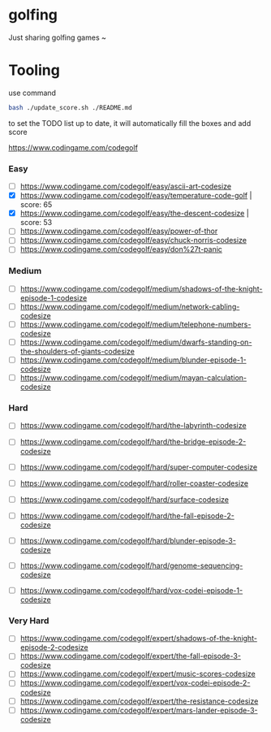 # golfing
Just sharing golfing games ~

# Tooling
use command 
```bash
bash ./update_score.sh ./README.md  
```
to set the TODO list up to date, it will automatically fill the boxes and add score

https://www.codingame.com/codegolf

### Easy

- [ ] https://www.codingame.com/codegolf/easy/ascii-art-codesize
- [x] https://www.codingame.com/codegolf/easy/temperature-code-golf | score: 65
- [x] https://www.codingame.com/codegolf/easy/the-descent-codesize | score: 53
- [ ] https://www.codingame.com/codegolf/easy/power-of-thor
- [ ] https://www.codingame.com/codegolf/easy/chuck-norris-codesize
- [ ] https://www.codingame.com/codegolf/easy/don%27t-panic

### Medium

- [ ] https://www.codingame.com/codegolf/medium/shadows-of-the-knight-episode-1-codesize
- [ ] https://www.codingame.com/codegolf/medium/network-cabling-codesize
- [ ] https://www.codingame.com/codegolf/medium/telephone-numbers-codesize
- [ ] https://www.codingame.com/codegolf/medium/dwarfs-standing-on-the-shoulders-of-giants-codesize
- [ ] https://www.codingame.com/codegolf/medium/blunder-episode-1-codesize
- [ ] https://www.codingame.com/codegolf/medium/mayan-calculation-codesize

### Hard
- [ ] https://www.codingame.com/codegolf/hard/the-labyrinth-codesize
- [ ] https://www.codingame.com/codegolf/hard/the-bridge-episode-2-codesize
- [ ] https://www.codingame.com/codegolf/hard/super-computer-codesize
- [ ] https://www.codingame.com/codegolf/hard/roller-coaster-codesize
- [ ] https://www.codingame.com/codegolf/hard/surface-codesize
- [ ] https://www.codingame.com/codegolf/hard/the-fall-episode-2-codesize
- [ ] https://www.codingame.com/codegolf/hard/blunder-episode-3-codesize
- [ ] https://www.codingame.com/codegolf/hard/genome-sequencing-codesize
- [ ] https://www.codingame.com/codegolf/hard/vox-codei-episode-1-codesize


### Very Hard
- [ ] https://www.codingame.com/codegolf/expert/shadows-of-the-knight-episode-2-codesize
- [ ] https://www.codingame.com/codegolf/expert/the-fall-episode-3-codesize
- [ ] https://www.codingame.com/codegolf/expert/music-scores-codesize
- [ ] https://www.codingame.com/codegolf/expert/vox-codei-episode-2-codesize
- [ ] https://www.codingame.com/codegolf/expert/the-resistance-codesize
- [ ] https://www.codingame.com/codegolf/expert/mars-lander-episode-3-codesize